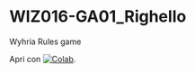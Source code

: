 # WIZ016-GA01_Righello
Wyhria Rules game

Apri con [![Colab](https://colab.research.google.com/assets/colab-badge.svg)](https://colab.research.google.com/github/crippadan/WIZ016-GA01_Righello/blob/main/Righello_0_colab.ipynb).
